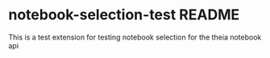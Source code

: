 # notebook-selection-test README

This is a test extension for testing notebook selection for the theia notebook api

